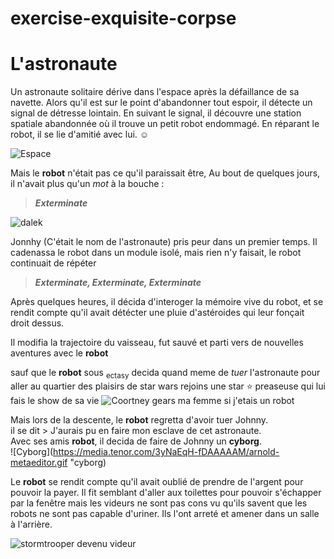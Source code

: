 # exercise-exquisite-corpse

# L'astronaute

Un astronaute solitaire dérive dans l'espace après la défaillance de sa navette. Alors qu'il est sur le point d'abandonner tout espoir, il détecte un signal de détresse lointain. En suivant le signal, il découvre une station spatiale abandonnée où il trouve un petit robot endommagé. En réparant le robot, il se lie d'amitié avec lui. :relaxed:

![Espace](https://media0.giphy.com/media/v1.Y2lkPTc5MGI3NjExd25jYjlrY2YwdzF5dG02MWxjZm56N2x0YW5hNW9hYzNhczZyNXR3YyZlcD12MV9pbnRlcm5hbF9naWZfYnlfaWQmY3Q9Zw/3o7buijTqhjxjbEqjK/giphy.gif)

Mais le **robot** n'était pas ce qu'il paraissait être,
Au bout de quelques jours, il n'avait plus qu'un *mot* à la bouche :
>***Exterminate***

![dalek](https://upload.wikimedia.org/wikipedia/commons/a/a6/Cardiff_Bay_-_Dalek_-_geograph.org.uk_-_5253753.jpg)

Jonnhy (C'était le nom de l'astronaute) pris peur dans un premier temps. 
Il cadenassa le robot dans un module isolé, mais rien n'y faisait, le robot continuait de répéter 
>***Exterminate, Exterminate, Exterminate***

Après quelques heures, il décida d'interoger la mémoire vive du robot, et se rendit compte qu'il avait détécter une pluie d'astéroides qui leur fonçait droit dessus. 

Il modifia la trajectoire du vaisseau, fut sauvé et parti vers de nouvelles aventures avec le **robot**

sauf que le **robot** sous <sub>ectasy</sub> decida quand meme de *tuer* l'astronaute pour aller au quartier des plaisirs de star wars rejoins une star :star: preaseuse qui lui fais le show de sa vie
![Coortney gears ma femme si j'etais un robot](https://media.tenor.com/zVH5RjgirAAAAAAC/ratchet-clank.gif)

Mais lors de la descente, le **robot** regretta d'avoir tuer Johnny.   
il se dit > J'aurais pu en faire mon esclave de cet astronaute.    
Avec ses amis **robot**, il decida de faire de Johnny un **cyborg**.   
![Cyborg](https://media.tenor.com/3yNaEqH-fDAAAAAM/arnold-metaeditor.gif "cyborg)

Le **robot** se rendit compte qu'il avait oublié de prendre de l'argent pour pouvoir la payer. Il fit semblant d'aller aux toilettes pour pouvoir s'échapper par la fenêtre mais les videurs ne sont pas cons vu qu'ils savent que les robots ne sont pas capable d'uriner. Ils l'ont arreté et amener dans un salle à l'arrière.

![stormtrooper devenu videur](https://i5.walmartimages.com/seo/Star-Wars-The-Vintage-Collection-Stormtrooper-Action-Figure-and-1-accessory_a2eb55e0-ea47-44c2-b9e0-9f6b379e8412.e3614d56e8b5eac8d553204baf223bcd.jpeg?odnHeight=2000&odnWidth=2000&odnBg=FFFFFF)

